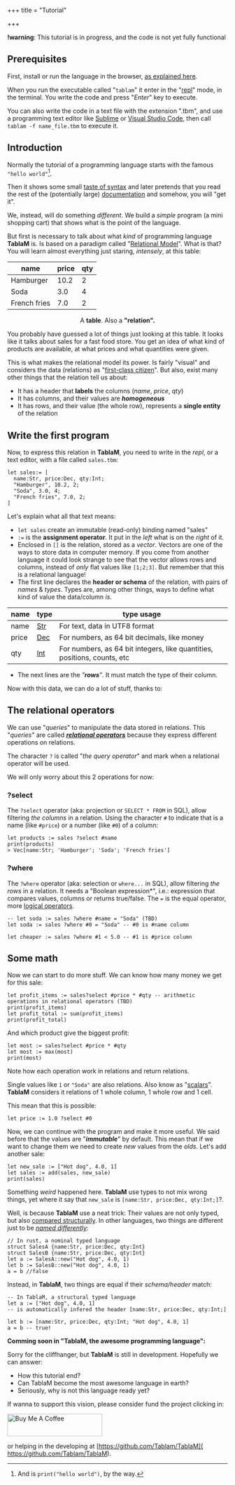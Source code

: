 +++
title = "Tutorial"

+++

**!warning**: This tutorial is in progress, and the code is not yet fully functional

## Prerequisites

First, install or run the language in the browser, [as explained here](/install).

When you run the executable called "`tablam`" it enter in the "[repl](https://en.wikipedia.org/wiki/Read–eval–print_loop)" mode, in the terminal. You write the code and press "*Enter*" key to execute.

You can also write the code in a text file with the extension ".tbm", and use a programming text editor like [Sublime](http://www.sublimetext.com) or [Visual Studio Code](https://code.visualstudio.com), then call `tablam -f name_file.tbm` to execute it.

## Introduction

Normally the tutorial of a programming language starts with the famous `"hello world"`[^1].

Then it shows some small [taste of syntax](/syntax) and later pretends that you read the rest of the (potentially large) [documentation](/functions) and somehow, you will "get it".

We, instead, will do something *different*. We build a *simple* program (a mini shopping cart) that shows what is the point of the language.

But first is necessary to talk about what *kind* of programming language **TablaM** is. Is based on a paradigm called "[Relational Model](https://en.wikipedia.org/wiki/Relational_model)". What is that? You will learn almost everything just staring, *intensely*, at this table:

| name         | price | qty  |
| ------------ | ----- | ---- |
| Hamburger    | 10.2  | 2    |
| Soda         | 3.0   | 4    |
| French fries | 7.0   | 2    |

<center>A <b>table</b>. Also a <b>"relation".</b></center>

You probably have guessed a lot of things just looking at this table. It looks like it talks about sales for a fast food store. You get an idea of what kind of products are available, at what prices and what quantities were given.

This is what makes the relational model its power. Is fairly "visual" and considers the data (relations) as "[first-class citizen](https://en.wikipedia.org/wiki/First-class_citizen)". But also, exist many other things that the relation tell us about:

- It has a header that **labels** the columns (*name*, *price*, *qty*)
- It has columns, and their values are ***homogeneous***
- It has rows, and their value (the whole row), represents a **single entity** of the relation

## Write the first program

Now, to express this relation in **TablaM**, you need to write in the *repl*, or a text editor, with a file called `sales.tbm`:

```tablam
let sales:= [
  name:Str, price:Dec, qty:Int;
  "Hamburger", 10.2, 2;
  "Soda", 3.0, 4;
  "French fries", 7.0, 2;
]
```

Let's explain what all that text means:

- `let sales` create an immutable (read-only) binding named "sales"
- `:=` is the **assignment operator**. It put in the *left* what is on the *right* of it.
- Enclosed in `[]` is the relation, stored as a *vector*. Vectors are one of the ways to store data in computer memory. If you come from another language it could look strange to see that the vector allows rows and columns, instead of *only* flat values like `[1;2;3]`. But remember that this is a relational language!
- The first line declares the **header or schema** of the relation, with pairs of *names* & *types*. Types are, among other things, ways to define what kind of value the data/column *is*.

| name  | type                                                         | type usage                                                   |
| ----- | ------------------------------------------------------------ | ------------------------------------------------------------ |
| name  | [Str](https://en.wikipedia.org/wiki/UTF-8)                   | For text, data in UTF8 format                                |
| price | [Dec](https://en.wikipedia.org/wiki/Decimal_data_type)       | For numbers, as 64 bit decimals, like money                  |
| qty   | [Int](https://en.wikipedia.org/wiki/Integer_%28computer_science%29) | For numbers, as 64 bit integers, like quantities, positions, counts, etc |

- The next lines are the *"**rows**"*. It must match the type of their column.

 Now with this data, we can do a lot of stuff, thanks to:

## The relational operators

  We can use "*queries*" to manipulate the data stored in relations. This "*queries*" are called [***relational operators***](/operators) because they express different operations on relations. 

The character `?` is called "*the query operator*" and mark when a relational operator will be used.

We will only worry about this 2 operations for now:

### ?select

The `?select` operator (aka: projection or `SELECT * FROM` in SQL), allow filtering *the columns* in a relation. Using the character `#` to indicate that is a name (like `#price`) or a number (like `#0`) of a column:

```tablam
let products := sales ?select #name
print(products)
> Vec[name:Str; 'Hamburger'; 'Soda'; 'French fries']
```

### ?where

The `?where` operator (aka: selection or `where...` in SQL), allow filtering *the rows* in a relation. It needs a "Boolean expression*", i.e.: expression that compares values, columns or returns true/false. The `=` is the equal operator, more [logical operators](/syntax/#compare-values-tbd).

```tablam
-- let soda := sales ?where #name = "Soda" (TBD)
let soda := sales ?where #0 = "Soda" -- #0 is #name column

let cheaper := sales ?where #1 < 5.0 -- #1 is #price column

```

## Some math

Now we can start to do more stuff. We can know how many money we get for this sale: 

```tablam
let profit_items := sales?select #price * #qty -- arithmetic operations in relational operators (TBD)
print(profit_items)
let profit_total := sum(profit_items)
print(profit_total)
```

And which product give the biggest profit:

```tablam
let most := sales?select #price * #qty
let most := max(most)
print(most)
```

Note how each operation work in relations and return relations.

Single values like `1` or `"Soda"` are also relations. Also know as "[scalars](https://en.wikipedia.org/wiki/Variable_(computer_science))". **TablaM** considers it relations of 1 whole column, 1 whole row  and 1 cell.

This mean that this is possible:

```tablam
let price := 1.0 ?select #0
```

Now, we can continue with the program and make it more useful. We said before that the values are "***immutable***" by default. This mean that if we want to change them we need to create *new* values from the *olds*. Let's add another sale:

```tablam
let new_sale := ["Hot dog", 4.0, 1]
let sales := add(sales, new_sale)
print(sales)
```

Something *weird* happened here. **TablaM** use types to not mix wrong things, yet where it say that `new_sale` is `[name:Str, price:Dec, qty:Int;]`?.

Well, is because **TablaM** use a neat trick: Their values are not only typed, but also [compared structurally](https://en.wikipedia.org/wiki/Structural_type_system). In other languages, two things are different just to be [*named differently*](https://en.wikipedia.org/wiki/Nominal_type_system):

```tablam
// In rust, a nominal typed language
struct SalesA {name:Str, price:Dec, qty:Int}
struct SalesB {name:Str, price:Dec, qty:Int}
let a := SalesA::new("Hot dog", 4.0, 1)
let b := SalesB::new("Hot dog", 4.0, 1)
a = b //false
```

Instead, in **TablaM**, two things are equal if their *schema/header* match:

```tablam
-- In TablaM, a structural typed language
let a := ["Hot dog", 4.0, 1]
-- is automatically infered the header [name:Str, price:Dec, qty:Int;]

let b := [name:Str, price:Dec, qty:Int; "Hot dog", 4.0, 1]
a = b -- true!
```

**Comming soon in "TablaM, the awesome programming language":**

Sorry for the cliffhanger, but **TablaM** is still in development. Hopefully we can answer:

- How this tutorial end?
- Can TablaM become the most awesome language in earth?
- Seriously, why is not this language ready yet?

If wanna to support this vision, please consider fund the project clicking in:

<a href="https://www.buymeacoffee.com/mamcx" target="_blank"><img src="https://cdn.buymeacoffee.com/buttons/default-white.png" alt="Buy Me A Coffee" style="height: 51px !important;width: 217px !important;"  class="mx-auto"></a>

or helping in the developing at [https://github.com/Tablam/TablaM]( https://github.com/Tablam/TablaM).

[^1]: And is `print("hello world")`, by the way.